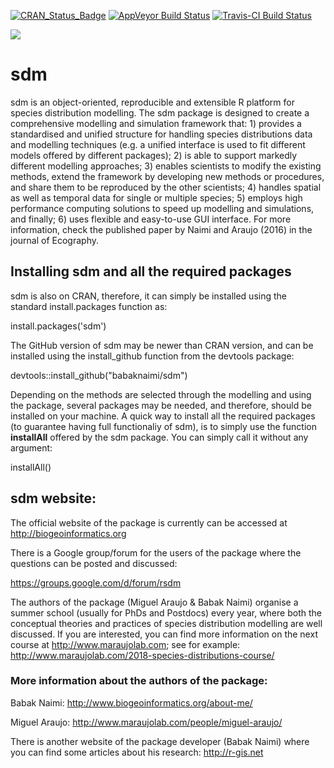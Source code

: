 [![CRAN_Status_Badge](http://www.r-pkg.org/badges/version/sdm)](https://cran.r-project.org/package=sdm) [![AppVeyor Build Status](https://ci.appveyor.com/api/projects/status/github/babaknaimi/sdm?branch=master&svg=true)](https://ci.appveyor.com/project/babaknaimi/sdm) [![Travis-CI Build Status](https://travis-ci.org/babaknaimi/sdm.svg?branch=master)](https://travis-ci.org/babaknaimi/sdm)

[![](https://cranlogs.r-pkg.org/badges/sdm)](https://cran.r-project.org/package=sdm)


# sdm
sdm is an object-oriented, reproducible and extensible R platform for species distribution modelling. The sdm package is designed to create a comprehensive modelling and simulation framework that: 1) provides a standardised and unified structure for handling species distributions data and modelling techniques (e.g. a unified interface is used to fit different models offered by different packages); 2) is able to support markedly different modelling approaches; 3) enables scientists to modify the existing methods, extend the framework by developing new methods or procedures, and share them to be reproduced by the other scientists; 4) handles spatial as well as temporal data for single or multiple species; 5) employs high performance computing solutions to speed up modelling and simulations, and finally; 6) uses flexible and easy-to-use GUI interface. For more information, check the published paper by Naimi and Araujo (2016) in the journal of Ecography.

## Installing sdm and all the required packages

sdm is also on CRAN, therefore, it can simply be installed using the standard install.packages function as:

install.packages('sdm') 

The GitHub version of sdm may be newer than CRAN version, and can be installed using the install_github function from the devtools package:

devtools::install_github("babaknaimi/sdm")


Depending on the methods are selected through the modelling and using the package, several packages may be needed, and therefore, should be installed on your machine. A quick way to install all the required packages (to guarantee having full functionaliy of sdm), is to simply use the function **installAll** offered by the sdm package. You can simply call it without any argument:

installAll()

## sdm website:

The official website of the package is currently can be accessed at http://biogeoinformatics.org

There is a Google group/forum for the users of the package where the questions can be posted and discussed:

https://groups.google.com/d/forum/rsdm


The authors of the package (Miguel Araujo & Babak Naimi) organise a summer school (usually for PhDs and Postdocs) every year, where both the conceptual theories and practices of species distribution modelling are well discussed. If you are interested, you can find more information on the next course at http://www.maraujolab.com; see for example: http://www.maraujolab.com/2018-species-distributions-course/

### More information about the authors of the package:

Babak Naimi: http://www.biogeoinformatics.org/about-me/

Miguel Araujo: http://www.maraujolab.com/people/miguel-araujo/


There is another website of the package developer (Babak Naimi) where you can find some articles about his research: http://r-gis.net
